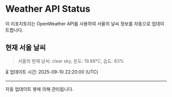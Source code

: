 
# Weather API Status

이 리포지토리는 OpenWeather API를 사용하여 서울의 날씨 정보를 자동으로 업데이트합니다.

## 현재 서울 날씨
> 서울의 현재 날씨: clear sky, 온도: 19.88°C, 습도: 83%

⏳ 업데이트 시간: 2025-09-10 22:20:00 (UTC)

---
자동 업데이트 봇에 의해 관리됩니다.
